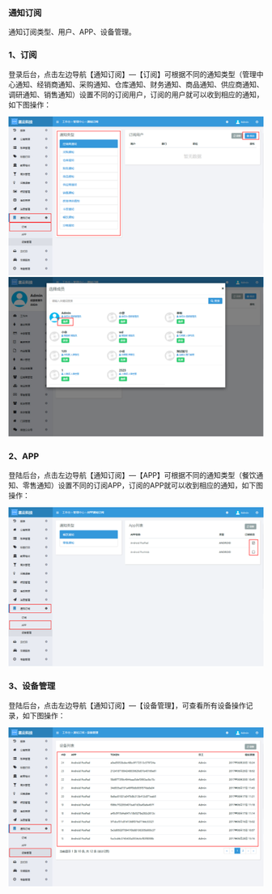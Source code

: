 ### 通知订阅

通知订阅类型、用户、APP、设备管理。

### 1、订阅

登录后台，点击左边导航【通知订阅】—【订阅】可根据不同的通知类型（管理中心通知、经销商通知、采购通知、仓库通知、财务通知、商品通知、供应商通知、调研通知、销售通知）设置不同的订阅用户，订阅的用户就可以收到相应的通知，如下图操作：

![](/assets/订阅01.jpg)![](/assets/订阅02.jpg)

### 2、APP

登陆后台，点击左边导航【通知订阅】—【APP】可根据不同的通知类型（餐饮通知、零售通知）设置不同的订阅APP，订阅的APP就可以收到相应的通知，如下图操作：

![](/assets/app.png)

### 3、设备管理

登陆后台，点击左边导航【通知订阅】—【设备管理】，可查看所有设备操作记录，如下图操作：

![](/assets/设备管理.jpg)

